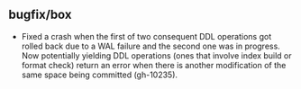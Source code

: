 ## bugfix/box

* Fixed a crash when the first of two consequent DDL operations got
  rolled back due to a WAL failure and the second one was in progress.
  Now potentially yielding DDL operations (ones that involve index build
  or format check) return an error when there is another modification of
  the same space being committed (gh-10235).
